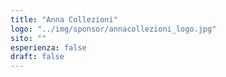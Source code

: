 ```yaml
---
title: "Anna Collezioni"
logo: "../img/sponsor/annacollezioni_logo.jpg"
sito: ""
esperienza: false
draft: false
---
```


  

  